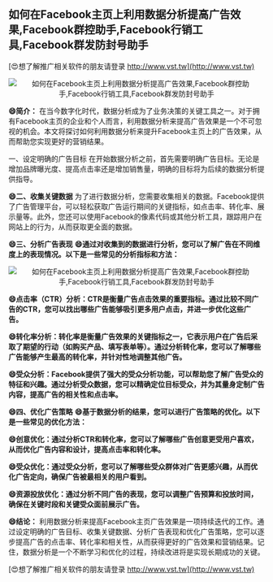 ## **如何在Facebook主页上利用数据分析提高广告效果,Facebook群控助手,Facebook行销工具,Facebook群发防封号助手**

[😍想了解推广相关软件的朋友请登录 http://www.vst.tw](http://www.vst.tw)

 <center><img src="https://vst.tw/MP4/tuiguang/png/4.png" alt="如何在Facebook主页上利用数据分析提高广告效果,Facebook群控助手,Facebook行销工具,Facebook群发防封号助手"></center>

**😄简介：**
在当今数字化时代，数据分析成为了业务决策的关键工具之一。对于拥有Facebook主页的企业和个人而言，利用数据分析来提高广告效果是一个不可忽视的机会。本文将探讨如何利用数据分析来提升Facebook主页上的广告效果，从而帮助您实现更好的营销结果。

一、设定明确的广告目标
在开始数据分析之前，首先需要明确广告目标。无论是增加品牌曝光度、提高点击率还是增加销售量，明确的目标将为后续的数据分析提供指导。

**😄二、收集关键数据**
为了进行数据分析，您需要收集相关的数据。Facebook提供了广告管理平台，可以轻松获取广告运行期间的关键指标，如点击率、转化率、展示量等。此外，您还可以使用Facebook的像素代码或其他分析工具，跟踪用户在网站上的行为，从而获取更全面的数据。

**😄三、分析广告表现**
**😄通过对收集到的数据进行分析，您可以了解广告在不同维度上的表现情况。以下是一些常见的分析指标和方法：**

 <center><img src="https://vst.tw/MP4/tuiguang/png/4.png" alt="如何在Facebook主页上利用数据分析提高广告效果,Facebook群控助手,Facebook行销工具,Facebook群发防封号助手"></center>

**😄点击率（CTR）分析：CTR是衡量广告点击效果的重要指标。通过比较不同广告的CTR，您可以找出哪些广告能够吸引更多用户点击，并进一步优化这些广告。**

**😄转化率分析：转化率是衡量广告效果的关键指标之一，它表示用户在广告后采取了期望的行动（如购买产品、填写表单等）。通过分析转化率，您可以了解哪些广告能够产生最高的转化率，并针对性地调整其他广告。**

**😄受众分析：Facebook提供了强大的受众分析功能，可以帮助您了解广告受众的特征和兴趣。通过分析受众数据，您可以精确定位目标受众，并为其量身定制广告内容，提高广告的相关性和点击率。**

**😄四、优化广告策略**
**😄基于数据分析的结果，您可以进行广告策略的优化。以下是一些常见的优化方法：**

**😄创意优化：通过分析CTR和转化率，您可以了解哪些广告创意更受用户喜欢，从而优化广告内容和设计，提高点击率和转化率。**

**😄受众优化：通过受众分析，您可以了解哪些受众群体对广告更感兴趣，从而优化广告定向，确保广告被最相关的用户看到。**

**😄资源投放优化：通过分析不同广告的表现，您可以调整广告预算和投放时间，确保在关键时段和关键受众面前展示广告。**

**😄结论：**
利用数据分析来提高Facebook主页广告效果是一项持续迭代的工作。通过设定明确的广告目标、收集关键数据、分析广告表现和优化广告策略，您可以逐步提高广告的点击率、转化率和相关性，从而获得更好的广告效果和营销结果。记住，数据分析是一个不断学习和优化的过程，持续改进将是实现长期成功的关键。

[😍想了解推广相关软件的朋友请登录 http://www.vst.tw](http://www.vst.tw)



